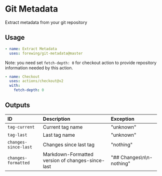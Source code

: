 # Git Metadata

Extract metadata from your git repository

## Usage

```yml
- name: Extract Metadata
  uses: forewing/git-metadata@master
```

Note: you need set `fetch-depth: 0` for checkout action to provide repository information needed by this action.

```yml
- name: Checkout
  uses: actions/checkout@v2
  with:
    fetch-depth: 0
```

## Outputs

| ID | Description | Exception |
| :- | :- | :- |
| `tag-current`         | Current tag name | "unknown" |
| `tag-last`            | Last tag name | "unknown" |
| `changes-since-last`  | Changes since last tag | "nothing" |
| `changes-formatted`   | Markdown-Formatted version of changes-since-last | "## Changes\n\n- nothing" |

